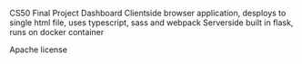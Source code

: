CS50 Final Project
Dashboard
Clientside browser application, desploys to single html file, uses typescript, sass and webpack
Serverside built in flask, runs on docker container

Apache license